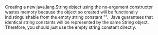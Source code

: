 Creating a new java.lang.String object using the no-argument constructor wastes memory because the object so created will be functionally indistinguishable from the empty string constant "".  Java guarantees that identical string constants will be represented by the same String object.  Therefore, you should just use the empty string constant directly.